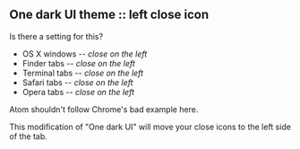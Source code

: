 ## One dark UI theme :: left close icon

Is there a setting for this?

- OS X windows -- *close on the left*
- Finder tabs -- *close on the left*
- Terminal tabs -- *close on the left*
- Safari tabs -- *close on the left*
- Opera tabs -- *close on the left*

Atom shouldn't follow Chrome's bad example here.

This modification of "One dark UI" will move your close icons to the left side of the tab.
